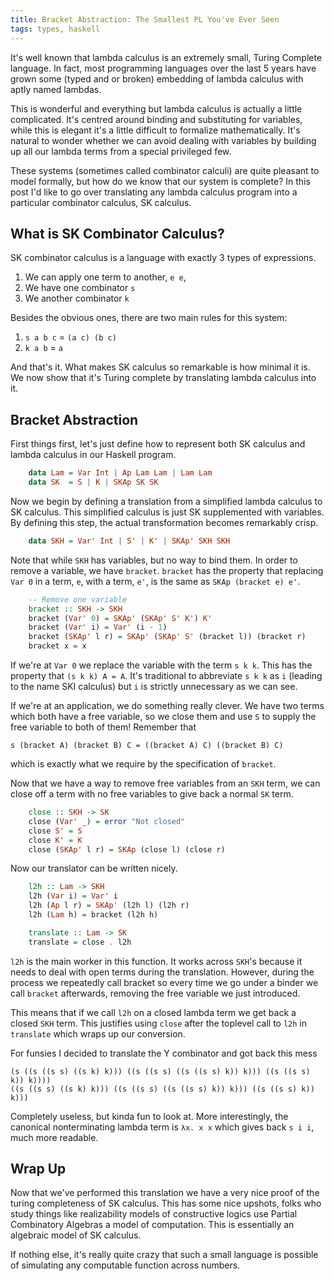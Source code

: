 ```yaml
---
title: Bracket Abstraction: The Smallest PL You've Ever Seen
tags: types, haskell
---
```


It's well known that lambda calculus is an extremely small, Turing Complete
language. In fact, most programming languages over the last 5 years have grown
some (typed and or broken) embedding of lambda calculus with aptly named
lambdas.

This is wonderful and everything but lambda calculus is actually a little
complicated. It's centred around binding and substituting for variables, while
this is elegant it's a little difficult to formalize mathematically. It's
natural to wonder whether we can avoid dealing with variables by building up all
our lambda terms from a special privileged few.

These systems (sometimes called combinator calculi) are quite pleasant to model
formally, but how do we know that our system is complete? In this post I'd like
to go over translating any lambda calculus program into a particular combinator
calculus, SK calculus.

## What is SK Combinator Calculus?

SK combinator calculus is a language with exactly 3 types of expressions.

 1. We can apply one term to another, `e e`,
 2. We have one combinator `s`
 3. We another combinator `k`

Besides the obvious ones, there are two main rules for this system:

1. `s a b c` = `(a c) (b c)`
2. `k a b` = `a`


And that's it. What makes SK calculus so remarkable is how minimal it is. We now
show that it's Turing complete by translating lambda calculus into it.

## Bracket Abstraction

First things first, let's just define how to represent both SK calculus and
lambda calculus in our Haskell program.

``` haskell
    data Lam = Var Int | Ap Lam Lam | Lam Lam
    data SK  = S | K | SKAp SK SK
```

Now we begin by defining a translation from a simplified lambda calculus to SK
calculus. This simplified calculus is just SK supplemented with variables. By
defining this step, the actual transformation becomes remarkably crisp.

``` haskell
    data SKH = Var' Int | S' | K' | SKAp' SKH SKH
```

Note that while `SKH` has variables, but no way to bind them. In order to remove
a variable, we have `bracket`. `bracket` has the property that replacing `Var 0`
in a term, `e`, with a term, `e'`, is the same as `SKAp (bracket e) e'`.

``` haskell
    -- Remove one variable
    bracket :: SKH -> SKH
    bracket (Var' 0) = SKAp' (SKAp' S' K') K'
    bracket (Var' i) = Var' (i - 1)
    bracket (SKAp' l r) = SKAp' (SKAp' S' (bracket l)) (bracket r)
    bracket x = x
```

If we're at `Var 0` we replace the variable with the term `s k k`. This has the
property that `(s k k) A = A`. It's traditional to abbreviate `s k k` as `i`
(leading to the name SKI calculus) but `i` is strictly unnecessary as we can
see.

If we're at an application, we do something really clever. We have two terms
which both have a free variable, so we close them and use `S` to supply the free
variable to both of them! Remember that

    s (bracket A) (bracket B) C = ((bracket A) C) ((bracket B) C)

which is exactly what we require by the specification of `bracket`.

Now that we have a way to remove free variables from an `SKH` term, we can close
off a term with no free variables to give back a normal `SK` term.

``` haskell
    close :: SKH -> SK
    close (Var' _) = error "Not closed"
    close S' = S
    close K' = K
    close (SKAp' l r) = SKAp (close l) (close r)
```

Now our translator can be written nicely.

``` haskell
    l2h :: Lam -> SKH
    l2h (Var i) = Var' i
    l2h (Ap l r) = SKAp' (l2h l) (l2h r)
    l2h (Lam h) = bracket (l2h h)

    translate :: Lam -> SK
    translate = close . l2h
```

`l2h` is the main worker in this function. It works across `SKH`'s because it
needs to deal with open terms during the translation. However, during the
process we repeatedly call bracket so every time we go under a binder we call
`bracket` afterwards, removing the free variable we just introduced.

This means that if we call `l2h` on a closed lambda term we get back a closed
`SKH` term. This justifies using `close` after the toplevel call to `l2h` in
`translate` which wraps up our conversion.


For funsies I decided to translate the Y combinator and got back this mess

    (s ((s ((s s) ((s k) k))) ((s ((s s) ((s ((s s) k)) k))) ((s ((s s) k)) k))))
    ((s ((s s) ((s k) k))) ((s ((s s) ((s ((s s) k)) k))) ((s ((s s) k)) k)))

Completely useless, but kinda fun to look at. More interestingly, the canonical
nonterminating lambda term is `λx. x x` which gives back `s i i`, much more
readable.

## Wrap Up

Now that we've performed this translation we have a very nice proof of the
turing completeness of SK calculus. This has some nice upshots, folks who study
things like realizability models of constructive logics use Partial Combinatory
Algebras a model of computation. This is essentially an algebraic model of SK
calculus.

If nothing else, it's really quite crazy that such a small language is possible
of simulating any computable function across numbers.
